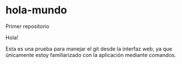 # hola-mundo
Primer repositorio

Hola!

Esta es una prueba para manejar el git desde la interfaz web, ya que únicamente estoy familiarizado con la aplicación mediante comandos.
